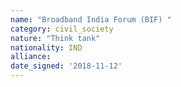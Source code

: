 ```yaml
---
name: "Broadband India Forum (BIF) "
category: civil_society
nature: "Think tank"
nationality: IND
alliance: 
date_signed: '2018-11-12'
---
```

    
